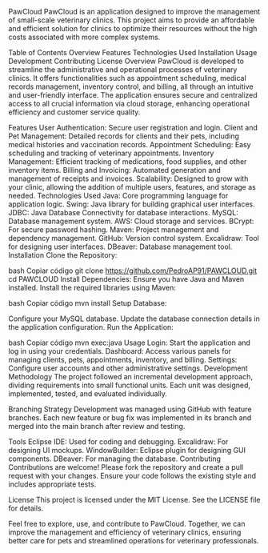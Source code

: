 PawCloud
PawCloud is an application designed to improve the management of small-scale veterinary clinics. This project aims to provide an affordable and efficient solution for clinics to optimize their resources without the high costs associated with more complex systems.

Table of Contents
Overview
Features
Technologies Used
Installation
Usage
Development
Contributing
License
Overview
PawCloud is developed to streamline the administrative and operational processes of veterinary clinics. It offers functionalities such as appointment scheduling, medical records management, inventory control, and billing, all through an intuitive and user-friendly interface. The application ensures secure and centralized access to all crucial information via cloud storage, enhancing operational efficiency and customer service quality.

Features
User Authentication: Secure user registration and login.
Client and Pet Management: Detailed records for clients and their pets, including medical histories and vaccination records.
Appointment Scheduling: Easy scheduling and tracking of veterinary appointments.
Inventory Management: Efficient tracking of medications, food supplies, and other inventory items.
Billing and Invoicing: Automated generation and management of receipts and invoices.
Scalability: Designed to grow with your clinic, allowing the addition of multiple users, features, and storage as needed.
Technologies Used
Java: Core programming language for application logic.
Swing: Java library for building graphical user interfaces.
JDBC: Java Database Connectivity for database interactions.
MySQL: Database management system.
AWS: Cloud storage and services.
BCrypt: For secure password hashing.
Maven: Project management and dependency management.
GitHub: Version control system.
Excalidraw: Tool for designing user interfaces.
DBeaver: Database management tool.
Installation
Clone the Repository:

bash
Copiar código
git clone https://github.com/PedroAP91/PAWCLOUD.git
cd PAWCLOUD
Install Dependencies:
Ensure you have Java and Maven installed. Install the required libraries using Maven:

bash
Copiar código
mvn install
Setup Database:

Configure your MySQL database.
Update the database connection details in the application configuration.
Run the Application:

bash
Copiar código
mvn exec:java
Usage
Login: Start the application and log in using your credentials.
Dashboard: Access various panels for managing clients, pets, appointments, inventory, and billing.
Settings: Configure user accounts and other administrative settings.
Development
Methodology
The project followed an incremental development approach, dividing requirements into small functional units. Each unit was designed, implemented, tested, and evaluated individually.

Branching Strategy
Development was managed using GitHub with feature branches. Each new feature or bug fix was implemented in its branch and merged into the main branch after review and testing.

Tools
Eclipse IDE: Used for coding and debugging.
Excalidraw: For designing UI mockups.
WindowBuilder: Eclipse plugin for designing GUI components.
DBeaver: For managing the database.
Contributing
Contributions are welcome! Please fork the repository and create a pull request with your changes. Ensure your code follows the existing style and includes appropriate tests.

License
This project is licensed under the MIT License. See the LICENSE file for details.

Feel free to explore, use, and contribute to PawCloud. Together, we can improve the management and efficiency of veterinary clinics, ensuring better care for pets and streamlined operations for veterinary professionals.
